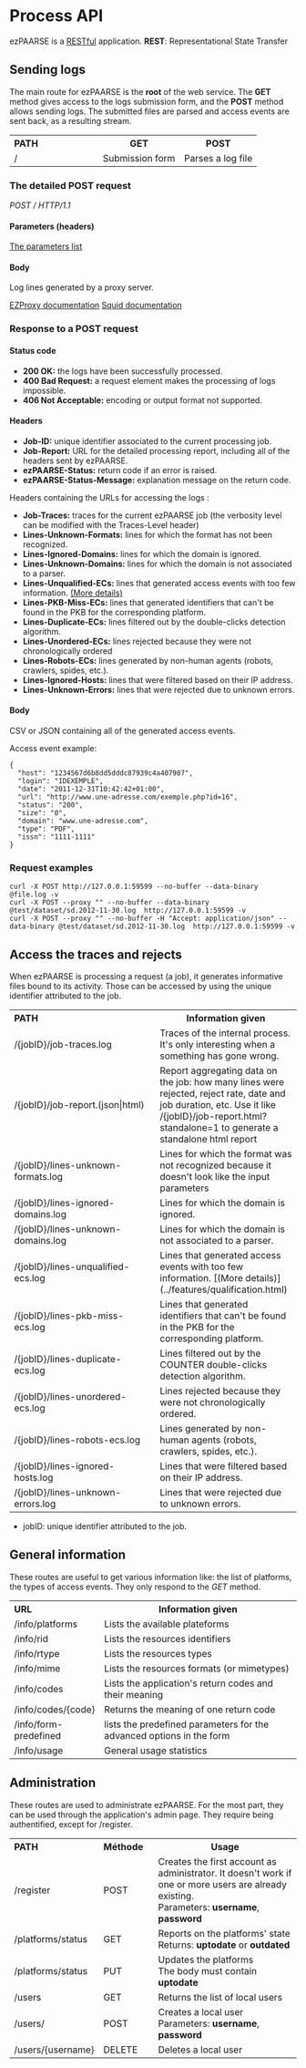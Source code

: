# Process API #

ezPAARSE is a [RESTful](https://en.wikipedia.org/wiki/Representational_state_transfer) application.
**REST**: Representational State Transfer

## Sending logs ##
The main route for ezPAARSE is the **root** of the web service. The **GET** method gives access to the logs submission form, and the **POST** method allows sending logs.
The submitted files are parsed and access events are sent back, as a resulting stream.

<table>
  <tr>
      <th style="text-align:left;width:140px;">PATH</th>
      <th> GET </th>
      <th> POST </th>
  </tr>
  <tr>
    <td>/</td>
    <td>Submission form</td>
    <td>Parses a log file</td>
  </tr>
</table>


### The detailed POST request ###

*POST / HTTP/1.1*

#### Parameters (headers) ####
[The parameters list](../configuration/parametres.html)

#### Body ####

Log lines generated by a proxy server.

[EZProxy documentation](http://www.oclc.org/support/documentation/ezproxy/cfg/logformat/)
[Squid documentation](http://www.squid-cache.org/Doc/config/logformat/)

### Response to a POST request ###

#### Status code ####

-   **200 OK:** the logs have been successfully processed.
-   **400 Bad Request:** a request element makes the processing of logs impossible.
-   **406 Not Acceptable:** encoding or output format not supported.

#### Headers ####
-   **Job-ID:** unique identifier associated to the current processing job.
-   **Job-Report:** URL for the detailed processing report, including all of the headers sent by ezPAARSE.
-   **ezPAARSE-Status:** return code if an error is raised.
-   **ezPAARSE-Status-Message:** explanation message on the return code.

Headers containing the URLs for accessing the logs :

-   **Job-Traces:** traces for the current ezPAARSE job (the verbosity level can be modified with the Traces-Level header)
-   **Lines-Unknown-Formats:** lines for which the format has not been recognized.
-   **Lines-Ignored-Domains:** lines for which the domain is ignored.
-   **Lines-Unknown-Domains:** lines for which the domain is not associated to a parser.
-   **Lines-Unqualified-ECs:** lines that generated access events with too few information. [(More details)](../features/qualification.html)
-   **Lines-PKB-Miss-ECs:** lines that generated identifiers that can't be found in the PKB for the corresponding platform.
-   **Lines-Duplicate-ECs:** lines filtered out by the double-clicks detection algorithm.
-   **Lines-Unordered-ECs:** lines rejected because they were not chronologically ordered
-   **Lines-Robots-ECs:** lines generated by non-human agents (robots, crawlers, spides, etc.).
-   **Lines-Ignored-Hosts:** lines that were filtered based on their IP address.
-   **Lines-Unknown-Errors:** lines that were rejected due to unknown errors.

#### Body ####

CSV or JSON containing all of the generated access events.

Access event example:

```
{
  "host": "1234567d6b8dd5dddc87939c4a407987",
  "login": "IDEXEMPLE",
  "date": "2011-12-31T10:42:42+01:00",
  "url": "http://www.une-adresse.com/exemple.php?id=16",
  "status": "200",
  "size": "0",
  "domain": "www.une-adresse.com",
  "type": "PDF",
  "issn": "1111-1111"
}
```

### Request examples ###
```shell
curl -X POST http://127.0.0.1:59599 --no-buffer --data-binary @file.log -v
curl -X POST --proxy "" --no-buffer --data-binary @test/dataset/sd.2012-11-30.log  http://127.0.0.1:59599 -v
curl -X POST --proxy "" --no-buffer -H "Accept: application/json" --data-binary @test/dataset/sd.2012-11-30.log  http://127.0.0.1:59599 -v
```

## Access the traces and rejects ##

When ezPAARSE is processing a request (a job), it generates informative files bound to its activity.
Those can be accessed by using the unique identifier attributed to the job.

<table>
    <tr>
        <th style="text-align:left;width:240px;">PATH</th>
        <th>Information given</th>
    </tr>
    <tr>
      <td>/{jobID}/job-traces.log</td>
      <td>Traces of the internal process. It's only interesting when a something has gone wrong.</td>
    </tr>
    <tr>
      <td>/{jobID}/job-report.(json|html)</td>
      <td>Report aggregating data on the job: how many lines were rejected, reject rate, date and job duration, etc. Use it like /{jobID}/job-report.html?standalone=1 to generate a standalone html report</td>
    </tr>
    <tr>
      <td>/{jobID}/lines-unknown-formats.log</td>
      <td>Lines for which the format was not recognized because it doesn't look like the input parameters</td>
    </tr>
    <tr>
      <td>/{jobID}/lines-ignored-domains.log</td>
      <td>Lines for which the domain is ignored.</td>
    </tr>
    <tr>
      <td>/{jobID}/lines-unknown-domains.log</td>
      <td>Lines for which the domain is not associated to a parser.</td>
    </tr>
    <tr>
      <td>/{jobID}/lines-unqualified-ecs.log</td>
      <td>Lines that generated access events with too few information. [(More details)](../features/qualification.html)</td>
    </tr>
    <tr>
      <td>/{jobID}/lines-pkb-miss-ecs.log</td>
      <td>Lines that generated identifiers that can't be found in the PKB for the corresponding platform.</td>
    </tr>
    <tr>
      <td>/{jobID}/lines-duplicate-ecs.log</td>
      <td>Lines filtered out by the COUNTER double-clicks detection algorithm.</td>
    </tr>
    <tr>
      <td>/{jobID}/lines-unordered-ecs.log</td>
      <td>Lines rejected because they were not chronologically ordered.</td>
    </tr>
    <tr>
      <td>/{jobID}/lines-robots-ecs.log</td>
      <td>Lines generated by non-human agents (robots, crawlers, spides, etc.).</td>
    </tr>
    <tr>
      <td>/{jobID}/lines-ignored-hosts.log</td>
      <td>Lines that were filtered based on their IP address.</td>
    </tr>
    <tr>
      <td>/{jobID}/lines-unknown-errors.log</td>
      <td>Lines that were rejected due to unknown errors.</td>
    </tr>
</table>

- jobID: unique identifier attributed to the job.

## General information ##
These routes are useful to get various information like: the list of platforms, the types of access events. They only respond to the *GET* method.

<table>
    <tr>
        <th style="text-align:left;width:140px;">URL</th>
        <th>Information given</th>
    </tr>
    <tr>
      <td>/info/platforms</td>
      <td>Lists the available plateforms</td>
    </tr>
    <tr>
      <td>/info/rid</td>
      <td>Lists the resources identifiers</td>
    </tr>
    <tr>
      <td>/info/rtype</td>
      <td>Lists the resources types</td>
    </tr>
    <tr>
      <td>/info/mime</td>
      <td>Lists the resources formats (or mimetypes)</td>
    </tr>
    <tr>
      <td>/info/codes</td>
      <td>Lists the application's return codes and their meaning</td>
    </tr>
    <tr>
      <td>/info/codes/{code}</td>
      <td>Returns the meaning of one return code</td>
    </tr>
    <tr>
      <td>/info/form-predefined</td>
      <td>lists the predefined parameters for the advanced options in the form</td>
    </tr>
    <tr>
      <td>/info/usage</td>
      <td>General usage statistics</td>
    </tr>
</table>

## Administration ##
These routes are used to administrate ezPAARSE. For the most part, they can be used through the application's admin page. They require being authentified, except for /register.

<table>
    <tr>
        <th style="text-align:left;width:140px;">PATH</th>
        <th style="text-align:left;width:80px;">Méthode</th>
        <th>Usage</th>
    </tr>
    <tr>
      <td>/register</td>
      <td>POST</td>
      <td>Creates the first account as administrator. It doesn't work if one or more users are already existing.
        <br/>Parameters: <strong>username</strong>, <strong>password</strong></td>
    </tr>
    <tr>
      <td>/platforms/status</td>
      <td>GET</td>
      <td>Reports on the platforms' state
        <br/>Returns: <strong>uptodate</strong> or <strong>outdated</strong></td>
    </tr>
    <tr>
      <td>/platforms/status</td>
      <td>PUT</td>
      <td>Updates the platforms
        <br/>The body must contain <strong>uptodate</strong></td>
    </tr>
    <tr>
      <td>/users</td>
      <td>GET</td>
      <td>Returns the list of local users</td>
    </tr>
    <tr>
      <td>/users/</td>
      <td>POST</td>
      <td>Creates a local user
        <br/>Parameters: <strong>username</strong>, <strong>password</strong></td>
    </tr>
    <tr>
      <td>/users/{username}</td>
      <td>DELETE</td>
      <td>Deletes a local user</td>
    </tr>
</table>

